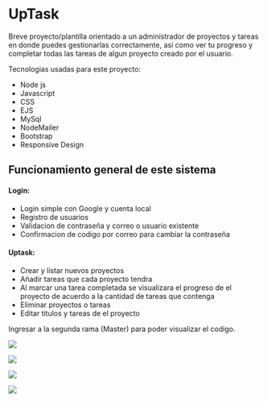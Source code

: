 # UpTask
Breve proyecto/plantilla orientado a un administrador de proyectos y tareas en donde puedes gestionarlas correctamente, asi como ver tu progreso y completar todas las tareas de algun proyecto creado por el usuario.

Tecnologias usadas para este proyecto:
- Node js
- Javascript
- CSS
- EJS
- MySql
- NodeMailer
- Bootstrap
- Responsive Design

## Funcionamiento general de este sistema
#### Login:

- Login simple con Google y cuenta local
- Registro de usuarios
- Validacion de contraseña y correo o usuario existente
- Confirmacion de codigo por correo para cambiar la contraseña

#### Uptask:

- Crear y listar nuevos proyectos
- Añadir tareas que cada proyecto tendra
- Al marcar una tarea completada se visualizara el progreso de el proyecto de acuerdo a la cantidad de tareas que contenga
- Eliminar proyectos o tareas
- Editar titulos y tareas de el proyecto

Ingresar a la segunda rama (Master) para poder visualizar el codigo.

![](https://i.postimg.cc/tJ25dxBN/1.png)

![](https://i.postimg.cc/zXGpzxft/2.png)

![](https://i.postimg.cc/3rBnQs30/3.png)

![](https://i.postimg.cc/6qbH924q/screencapture-localhost-5000-login-2023-02-27-22-55-00.png)

